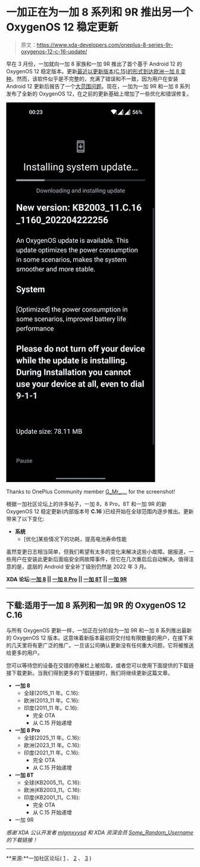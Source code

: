 # 一加正在为一加 8 系列和 9R 推出另一个 OxygenOS 12 稳定更新

> 原文：<https://www.xda-developers.com/oneplus-8-series-9r-oxygenos-12-c-16-update/>

早在 3 月份，一加就向一加 8 家族和一加 9R 推出了首个基于 Android 12 的 OxygenOS 12 稳定版本。更新[最近以更新版本(C.15)的形式到达欧洲一加 8 变种](https://www.xda-developers.com/oneplus-8-series-oneplus-9r-oxygenos-12-march-2022-patches/)。然而，该软件似乎是不完整的，充满了错误和不一致，因为用户在安装 Android 12 更新后报告了一个[大范围](https://forums.oneplus.com/threads/oneplus-8-heating-and-battery-drain-very-fast-after-update-c-15.1573325/)[问题](https://forums.oneplus.com/threads/oneplus-8t-after-update.1559248/)。现在，一加为一加 9R 和一加 8 系列发布了全新的 OxygenOS 12，在之前的更新基础上增加了一些优化和错误修复。

 <picture>![OnePlus 8T OxygenOS 12 C.16 OTA](img/381eeed838885b87bafbae03d9bbe133.png)</picture> 

Thanks to OnePlus Community member [G_Mr_....](https://forums.oneplus.com/members/g_mr_.912068/) for the screenshot!

根据一加社区论坛上的许多帖子，一加 8，8 Pro，8T 和一加 9R 的新 OxygenOS 12 稳定更新(内部版本号 **C.16** )已经开始在全球范围内逐步推出。更新带来了以下变化:

*   **系统**
    *   [优化]某些情况下的功耗，提高电池寿命性能

虽然变更日志相当简单，但我们希望有太多的变化来解决这些小故障。据报道，一些用户在安装此更新后面临安全网故障事件，但它在几次重启后自动解决。值得注意的是，底层的 Android 安全补丁级别仍然是 2022 年 3 月。

**XDA 论坛:[一加 8](https://forum.xda-developers.com/c/oneplus-8.10349/) || [一加 8 Pro](https://forum.xda-developers.com/c/oneplus-8-pro.10363/) || [一加 8T](https://forum.xda-developers.com/c/oneplus-8t.11579/) || [一加 9R](https://forum.xda-developers.com/f/oneplus-9r.12183/)**

* * *

## 下载:适用于一加 8 系列和一加 9R 的 OxygenOS 12 C.16

与所有 OxygenOS 更新一样，一加正在分阶段为一加 9R 和一加 8 系列推出最新的 OxygenOS 12 版本。这意味着新版本最初将交付给有限数量的用户，在接下来的几天里将有更广泛的推广。一旦该公司确认更新没有任何重大问题，它将被推送给更多的用户。

您可以等待您的设备在交错的卷展栏上被拾取，或者您可以使用下面提供的下载链接下载更新。当我们得到更多的下载链接时，我们将继续更新这篇文章。

*   **一加 8**
    *   全球(2015_11 年。C.16):
    *   欧洲(2013_11 年。C.16):
    *   印度(2011_11 年。C.16):
        *   完全 OTA
        *   从 C.15 开始递增
*   **一加 8 Pro**
    *   全球(2025_11 年。C.16):
    *   欧洲(2023_11 年。C.16):
    *   印度(2021_11 年。C.16):
        *   完全 OTA
        *   从 C.15 开始递增
*   **一加 8T**
    *   全球(KB2005_11。C.16):
    *   欧洲(KB2003_11。C.16):
    *   印度(KB2001_11。C.16):
        *   完全 OTA
        *   从 C.15 开始递增
*   一加 9R

*感谢 XDA 公认开发者 [mlgmxyysd](https://forum.xda-developers.com/m/mlgmxyysd.8430637/) 和 XDA 资深会员 [Some_Random_Username](https://forum.xda-developers.com/m/some_random_username.8234677/) 的下载链接！*

* * *

**来源:**一加社区论坛( [1](https://forums.oneplus.com/posts/24172164) 、 [2](https://forums.oneplus.com/posts/24172274) 、 [3](https://forums.oneplus.com/posts/24173630) )